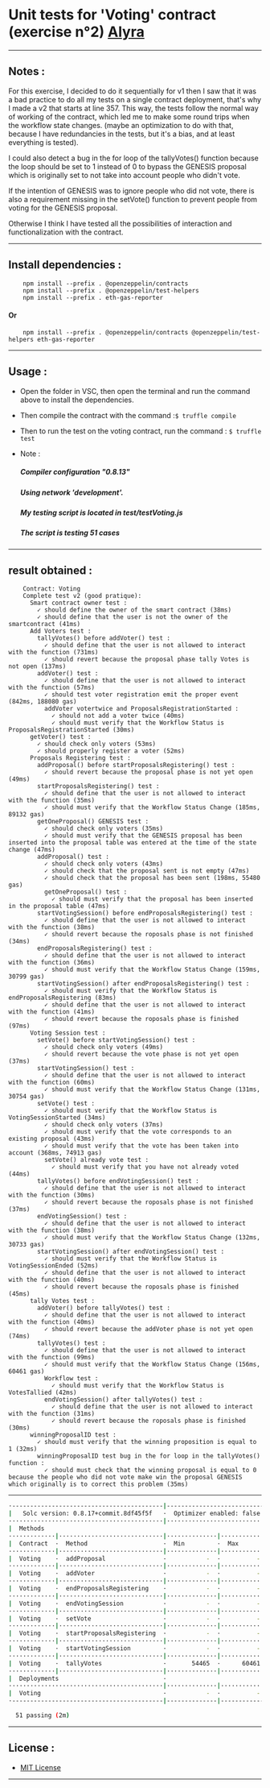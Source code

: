 # Unit tests for 'Voting' contract (exercise n°2) [Alyra](https://alyra.fr/)

***

## Notes :

For this exercise, I decided to do it sequentially for v1 then I saw that it was a bad practice to do all my tests on a single contract deployment, that's why I made a v2 that starts at line 357. This way, the tests follow the normal way of working of the contract, which led me to make some round trips when the workflow state changes. (maybe an optimization to do with that, because I have redundancies in the tests, but it's a bias, and at least everything is tested). 

I could also detect a bug in the for loop of the tallyVotes() function because the loop should be set to 1 instead of 0 to bypass the GENESIS proposal which is originally set to not take into account people who didn't vote. 

If the intention of GENESIS was to ignore people who did not vote, there is also a requirement missing in the setVote() function to prevent people from voting for the GENESIS proposal.


Otherwise I think I have tested all the possibilities of interaction and functionalization with the contract.

---

## Install dependencies :
```
    npm install --prefix . @openzeppelin/contracts
    npm install --prefix . @openzeppelin/test-helpers
    npm install --prefix . eth-gas-reporter
```    
#### Or
```
    npm install --prefix . @openzeppelin/contracts @openzeppelin/test-helpers eth-gas-reporter
```
---

## Usage :
* Open the folder in VSC, then open the terminal and run the command above to install the dependencies.
* Then compile the contract with the command :```$ truffle compile``` 
* Then to run the test on the voting contract, run the command : ``$ truffle test``
* Note : 
    
    ##### Compiler configuration "0.8.13"

    ##### Using network 'development'.

    ##### My testing script is located in test/testVoting.js

    ##### The script is testing 51 cases
---

## result obtained :

```
    Contract: Voting
    Complete test v2 (good pratique):
      Smart contract owner test :
        ✓ should define the owner of the smart contract (38ms)
        ✓ should define that the user is not the owner of the smartcontract (41ms)
      Add Voters test :
        tallyVotes() before addVoter() test :
          ✓ should define that the user is not allowed to interact with the function (731ms)
          ✓ should revert because the proposal phase tally Votes is not open (137ms)
        addVoter() test :
          ✓ should define that the user is not allowed to interact with the function (57ms)
          ✓ should test voter registration emit the proper event (842ms, 188080 gas)
          addVoter votertwice and ProposalsRegistrationStarted :
            ✓ should not add a voter twice (40ms)
            ✓ should must verify that the Workflow Status is ProposalsRegistrationStarted (30ms)
      getVoter() test :
        ✓ should check only voters (53ms)
        ✓ should properly register a voter (52ms)
      Proposals Registering test :
        addProposal() before startProposalsRegistering() test :
          ✓ should revert because the proposal phase is not yet open (49ms)
        startProposalsRegistering() test :
          ✓ should define that the user is not allowed to interact with the function (35ms)
          ✓ should must verify that the Workflow Status Change (185ms, 89132 gas)
        getOneProposal() GENESIS test :
          ✓ should check only voters (35ms)
          ✓ should must verify that the GENESIS proposal has been inserted into the proposal table was entered at the time of the state change (47ms)
        addProposal() test :
          ✓ should check only voters (43ms)
          ✓ should check that the proposal sent is not empty (47ms)
          ✓ should check that the proposal has been sent (198ms, 55480 gas)
          getOneProposal() test :
            ✓ should must verify that the proposal has been inserted in the proposal table (47ms)
        startVotingSession() before endProposalsRegistering() test :
          ✓ should define that the user is not allowed to interact with the function (38ms)
          ✓ should revert because the roposals phase is not finished (34ms)
        endProposalsRegistering() test :
          ✓ should define that the user is not allowed to interact with the function (36ms)
          ✓ should must verify that the Workflow Status Change (159ms, 30799 gas)
        startVotingSession() after endProposalsRegistering() test :
          ✓ should must verify that the Workflow Status is endProposalsRegistering (83ms)
          ✓ should define that the user is not allowed to interact with the function (41ms)
          ✓ should revert because the roposals phase is finished (97ms)
      Voting Session test :
        setVote() before startVotingSession() test :
          ✓ should check only voters (49ms)
          ✓ should revert because the vote phase is not yet open (37ms)
        startVotingSession() test :
          ✓ should define that the user is not allowed to interact with the function (60ms)
          ✓ should must verify that the Workflow Status Change (131ms, 30754 gas)
        setVote() test :
          ✓ should must verify that the Workflow Status is VotingSessionStarted (34ms)
          ✓ should check only voters (37ms)
          ✓ should must verify that the vote corresponds to an existing proposal (43ms)
          ✓ should must verify that the vote has been taken into account (368ms, 74913 gas)
          setVote() already vote test :
            ✓ should must verify that you have not already voted (44ms)
        tallyVotes() before endVotingSession() test :
          ✓ should define that the user is not allowed to interact with the function (30ms)
          ✓ should revert because the roposals phase is not finished (37ms)
        endVotingSession() test :
          ✓ should define that the user is not allowed to interact with the function (38ms)
          ✓ should must verify that the Workflow Status Change (132ms, 30733 gas)
        startVotingSession() after endVotingSession() test :
          ✓ should must verify that the Workflow Status is VotingSessionEnded (52ms)
          ✓ should define that the user is not allowed to interact with the function (40ms)
          ✓ should revert because the roposals phase is finished (45ms)
      tally Votes test :
        addVoter() before tallyVotes() test :
          ✓ should define that the user is not allowed to interact with the function (40ms)
          ✓ should revert because the addVoter phase is not yet open (74ms)
        tallyVotes() test :
          ✓ should define that the user is not allowed to interact with the function (99ms)
          ✓ should must verify that the Workflow Status Change (156ms, 60461 gas)
          Workflow test :
            ✓ should must verify that the Workflow Status is VotesTallied (42ms)
          endVotingSession() after tallyVotes() test :
            ✓ should define that the user is not allowed to interact with the function (31ms)
            ✓ should revert because the roposals phase is finished (30ms)
      winningProposalID test :
        ✓ should must verify that the winning proposition is equal to 1 (32ms)
        winningProposalID test bug in the for loop in the tallyVotes() function :
          ✓ should must check that the winning proposal is equal to 0 because the people who did not vote make win the proposal GENESIS which originally is to correct this problem (35ms)
```

---

```bash
·------------------------------------------|----------------------------|-------------|----------------------------·
|   Solc version: 0.8.17+commit.8df45f5f   ·  Optimizer enabled: false  ·  Runs: 200  ·  Block limit: 6718946 gas  │
···········································|····························|·············|·····························
|  Methods                                                                                                         │
·············|·····························|··············|·············|·············|··············|··············
|  Contract  ·  Method                     ·  Min         ·  Max        ·  Avg        ·  # calls     ·  eur (avg)  │
·············|·····························|··············|·············|·············|··············|··············
|  Voting    ·  addProposal                ·           -  ·          -  ·      55480  ·          55  ·          -  │
·············|·····························|··············|·············|·············|··············|··············
|  Voting    ·  addVoter                   ·           -  ·          -  ·      47020  ·          94  ·          -  │
·············|·····························|··············|·············|·············|··············|··············
|  Voting    ·  endProposalsRegistering    ·           -  ·          -  ·      30799  ·          51  ·          -  │
·············|·····························|··············|·············|·············|··············|··············
|  Voting    ·  endVotingSession           ·           -  ·          -  ·      30733  ·          24  ·          -  │
·············|·····························|··············|·············|·············|··············|··············
|  Voting    ·  setVote                    ·           -  ·          -  ·      74913  ·          20  ·          -  │
·············|·····························|··············|·············|·············|··············|··············
|  Voting    ·  startProposalsRegistering  ·           -  ·          -  ·      89132  ·          58  ·          -  │
·············|·····························|··············|·············|·············|··············|··············
|  Voting    ·  startVotingSession         ·           -  ·          -  ·      30754  ·          27  ·          -  │
·············|·····························|··············|·············|·············|··············|··············
|  Voting    ·  tallyVotes                 ·       54465  ·      60461  ·      59712  ·           8  ·          -  │
·············|·····························|··············|·············|·············|··············|··············
|  Deployments                             ·                                          ·  % of limit  ·             │
···········································|··············|·············|·············|··············|··············
|  Voting                                  ·           -  ·          -  ·    2076814  ·      30.9 %  ·          -  │
·------------------------------------------|--------------|-------------|-------------|--------------|-------------·

  51 passing (2m)
```
---
## License :
* [MIT License](https://choosealicense.com/licenses/mit/)

---
